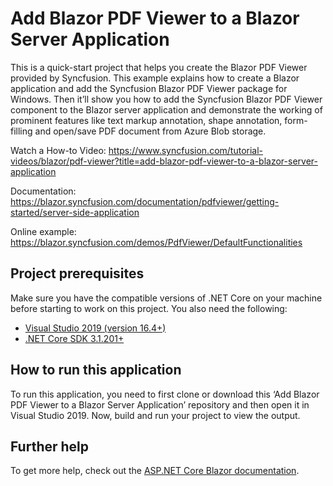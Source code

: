 # Add Blazor PDF Viewer to a Blazor Server Application

This is a quick-start project that helps you create the Blazor PDF Viewer provided by Syncfusion. This example explains how to create a Blazor application and add the Syncfusion Blazor PDF Viewer package for Windows. Then it’ll show you how to add the Syncfusion Blazor PDF Viewer component to the Blazor server application and demonstrate the working of prominent features like text markup annotation, shape annotation, form-filling and open/save PDF document from Azure Blob storage.

Watch a How-to Video: https://www.syncfusion.com/tutorial-videos/blazor/pdf-viewer?title=add-blazor-pdf-viewer-to-a-blazor-server-application

Documentation: https://blazor.syncfusion.com/documentation/pdfviewer/getting-started/server-side-application

Online example: https://blazor.syncfusion.com/demos/PdfViewer/DefaultFunctionalities

## Project prerequisites
Make sure you have the compatible versions of .NET Core on your machine before starting to work on this project. You also need the following:
* [Visual Studio 2019 (version 16.4+)]( https://visualstudio.microsoft.com/downloads)
* [.NET Core SDK 3.1.201+](https://dotnet.microsoft.com/download/dotnet-core/3.1)

## How to run this application
To run this application, you need to first clone or download this ‘Add Blazor PDF Viewer to a Blazor Server Application’ repository and then open it in Visual Studio 2019. Now, build and run your project to view the output.

## Further help

To get more help, check out the [ASP.NET Core Blazor documentation](https://docs.microsoft.com/en-us/aspnet/core/blazor).
